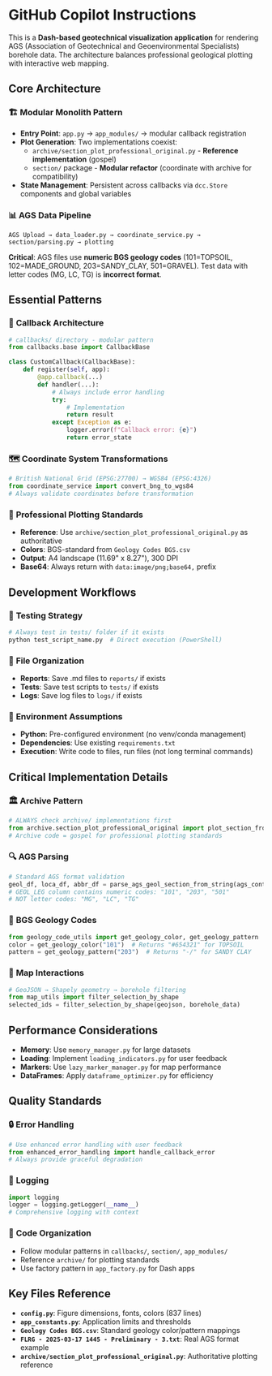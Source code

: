 # GitHub Copilot Instructions

This is a **Dash-based geotechnical visualization application** for rendering AGS (Association of Geotechnical and Geoenvironmental Specialists) borehole data. The architecture balances professional geological plotting with interactive web mapping.

## Core Architecture

### 🏗️ **Modular Monolith Pattern**
- **Entry Point**: `app.py` → `app_modules/` → modular callback registration
- **Plot Generation**: Two implementations coexist:
  - `archive/section_plot_professional_original.py` - **Reference implementation** (gospel)
  - `section/` package - **Modular refactor** (coordinate with archive for compatibility)
- **State Management**: Persistent across callbacks via `dcc.Store` components and global variables

### 📊 **AGS Data Pipeline**
```
AGS Upload → data_loader.py → coordinate_service.py → section/parsing.py → plotting
```

**Critical**: AGS files use **numeric BGS geology codes** (101=TOPSOIL, 102=MADE_GROUND, 203=SANDY_CLAY, 501=GRAVEL). Test data with letter codes (MG, LC, TG) is **incorrect format**.

## Essential Patterns

### 🎯 **Callback Architecture**
```python
# callbacks/ directory - modular pattern
from callbacks.base import CallbackBase

class CustomCallback(CallbackBase):
    def register(self, app):
        @app.callback(...)
        def handler(...):
            # Always include error handling
            try:
                # Implementation
                return result
            except Exception as e:
                logger.error(f"Callback error: {e}")
                return error_state
```

### 🗺️ **Coordinate System Transformations**
```python
# British National Grid (EPSG:27700) → WGS84 (EPSG:4326)
from coordinate_service import convert_bng_to_wgs84
# Always validate coordinates before transformation
```

### 🎨 **Professional Plotting Standards**
- **Reference**: Use `archive/section_plot_professional_original.py` as authoritative
- **Colors**: BGS-standard from `Geology Codes BGS.csv`
- **Output**: A4 landscape (11.69" x 8.27"), 300 DPI
- **Base64**: Always return with `data:image/png;base64,` prefix

## Development Workflows

### 🧪 **Testing Strategy**
```bash
# Always test in tests/ folder if it exists
python test_script_name.py  # Direct execution (PowerShell)
```

### 📁 **File Organization**
- **Reports**: Save .md files to `reports/` if exists
- **Tests**: Save test scripts to `tests/` if exists
- **Logs**: Save log files to `logs/` if exists

### 🔧 **Environment Assumptions**
- **Python**: Pre-configured environment (no venv/conda management)
- **Dependencies**: Use existing `requirements.txt`
- **Execution**: Write code to files, run files (not long terminal commands)

## Critical Implementation Details

### 🏛️ **Archive Pattern**
```python
# ALWAYS check archive/ implementations first
from archive.section_plot_professional_original import plot_section_from_ags_content
# Archive code = gospel for professional plotting standards
```

### 🔍 **AGS Parsing**
```python
# Standard AGS format validation
geol_df, loca_df, abbr_df = parse_ags_geol_section_from_string(ags_content)
# GEOL_LEG column contains numeric codes: "101", "203", "501"
# NOT letter codes: "MG", "LC", "TG"
```

### 🎨 **BGS Geology Codes**
```python
from geology_code_utils import get_geology_color, get_geology_pattern
color = get_geology_color("101")  # Returns "#654321" for TOPSOIL
pattern = get_geology_pattern("203")  # Returns "-/" for SANDY CLAY
```

### 📍 **Map Interactions**
```python
# GeoJSON → Shapely geometry → borehole filtering
from map_utils import filter_selection_by_shape
selected_ids = filter_selection_by_shape(geojson, borehole_data)
```

## Performance Considerations

- **Memory**: Use `memory_manager.py` for large datasets
- **Loading**: Implement `loading_indicators.py` for user feedback
- **Markers**: Use `lazy_marker_manager.py` for map performance
- **DataFrames**: Apply `dataframe_optimizer.py` for efficiency

## Quality Standards

### 🔒 **Error Handling**
```python
# Use enhanced error handling with user feedback
from enhanced_error_handling import handle_callback_error
# Always provide graceful degradation
```

### 📝 **Logging**
```python
import logging
logger = logging.getLogger(__name__)
# Comprehensive logging with context
```

### 🧹 **Code Organization**
- Follow modular patterns in `callbacks/`, `section/`, `app_modules/`
- Reference `archive/` for plotting standards
- Use factory pattern in `app_factory.py` for Dash apps

## Key Files Reference

- **`config.py`**: Figure dimensions, fonts, colors (837 lines)
- **`app_constants.py`**: Application limits and thresholds
- **`Geology Codes BGS.csv`**: Standard geology color/pattern mappings
- **`FLRG - 2025-03-17 1445 - Preliminary - 3.txt`**: Real AGS format example
- **`archive/section_plot_professional_original.py`**: Authoritative plotting reference

